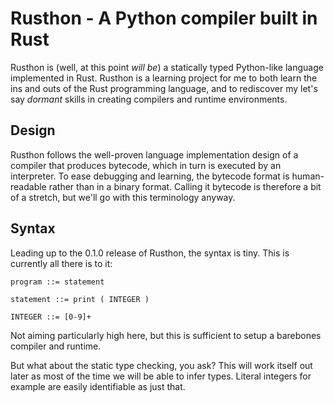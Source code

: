 # Rusthon - A Python compiler built in Rust

Rusthon is (well, at this point _will be_) a statically typed Python-like
language implemented in Rust. Rusthon is a learning project for me to
both learn the ins and outs of the Rust programming language, and to
rediscover my let's say _dormant_ skills in creating compilers and runtime
environments.

## Design

Rusthon follows the well-proven language implementation design of a compiler
that produces bytecode, which in turn is executed by an interpreter. To ease
debugging and learning, the bytecode format is human-readable rather than
in a binary format. Calling it bytecode is therefore a bit of a stretch, but
we'll go with this terminology anyway.

## Syntax

Leading up to the 0.1.0 release of Rusthon, the syntax is tiny. This is
currently all there is to it:

```
program ::= statement

statement ::= print ( INTEGER )

INTEGER ::= [0-9]+
```

Not aiming particularly high here, but this is sufficient to setup a barebones
compiler and runtime.

But what about the static type checking, you ask? This will work itself out
later as most of the time we will be able to infer types. Literal integers
for example are easily identifiable as just that.
